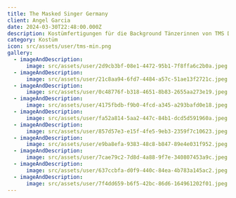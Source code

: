 ```yaml
---
title: The Masked Singer Germany
client: Angel Garcia
date: 2024-03-30T22:48:00.000Z
description: Kostümfertigungen für die Background Tänzerinnen von TMS Deutschland.
category: Kostüm
icon: src/assets/user/tms-min.png
gallery:
  - imageAndDescription:
      image: src/assets/user/2d9cb3bf-08e1-4472-95b1-7f8ffa6c2b0a.jpeg
  - imageAndDescription:
      image: src/assets/user/21c8aa94-6fd7-4484-a57c-51ae13f2721c.jpeg
  - imageAndDescription:
      image: src/assets/user/0c48776f-b318-4651-8b83-2655aa273e19.jpeg
  - imageAndDescription:
      image: src/assets/user/4175fbdb-f9b0-4fcd-a345-a293bafd0e18.jpeg
  - imageAndDescription:
      image: src/assets/user/fa52a814-5aa2-447c-84b1-dcd5d591960a.jpeg
  - imageAndDescription:
      image: src/assets/user/857d57e3-e15f-4fe5-9eb3-2359f7c10623.jpeg
  - imageAndDescription:
      image: src/assets/user/e9ba8efa-9383-48c8-b847-89e4e031f952.jpeg
  - imageAndDescription:
      image: src/assets/user/7cae79c2-7d8d-4a88-9f7e-340807453a9c.jpeg
  - imageAndDescription:
      image: src/assets/user/637ccbfa-d0f9-440c-84ea-4b783a145ac2.jpeg
  - imageAndDescription:
      image: src/assets/user/7f4dd659-b6f5-42bc-86d6-164961202f01.jpeg
---
```

